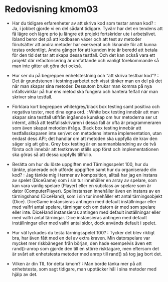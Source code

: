 ---
---
Redovisning kmom03
=========================

 - Har du tidigare erfarenheter av att skriva kod som testar annan kod?
  : Ja, i jobbet gjorde vi en del sådant tidigare. Tyvärr har det en tendens att få lägre och lägre prio ju längre ett projekt fortskrider ute i arbetslivet. Ibland beror det på att kodbasen växer och att test av metoder förutsätter att andra metoder har exekverat och liknande för att kunna testas ordentligt. Andra gånger för att kunden inte är beredd att betala för den tid det tar att skapa dessa testfall. Och det kan också vara ett projekt där refactorisering är omfattande och vanligt förekommande så man inte gitter att göra det också.

 - Hur ser du på begreppen enhetstestning och “att skriva testbar kod”?
  : Det är grundstenen i testningsarbetet och visst tänker man en del på det när man skapar sina metoder. Dessutom brukar man komma på nya infallsvinklar på hur ens metod ska fungera och hantera felfall när man skriver sina testfall.

 - Förklara kort begreppen white/grey/black box testing samt positiva och negativa tester, med dina egna ord.
  : White box testing innebär att man skapar sina testfall utifrån ingående kunskap om hur metoderna ser ut internt, alltså att testfallsskrivaren i dessa fall är ofta är programmeraren som även skapat metoden ifråga. Black box testing innebär att testfallsskaparen inte ser/vet om metodens interna implementation, utan endast dess API; det handlar om att metoden ska uppfylla de krav den säger sig att göra. Grey box testing är en sammanblandning av de två första och innebär att testkraven ställs upp först och implementationen ska göras så att dessa uppfylls tillfullo.

 - Berätta om hur du löste uppgiften med Tärningsspelet 100, hur du tänkte, planerade och utförde uppgiften samt hur du organiserade din kod?
 : Jag tänkte mig i termer av komposition, alltså har jag en instans av spelet (DiceGame) som i sin tur innehåller en array av spelare, som kan vara vanlig spelare (Player) eller en subclass av spelare som är dator (ComputerPlayer). Spelinstansen innehåller även en instans av en tärningshand (DiceHand), som i sin tur innehåller ett antal tärningsobjekt (Dice). DiceGame instansieras antingen med default inställningar eller med valfri antal spelare, tärningar och om datorn är med som spelare eller inte. DiceHand instansieras antingen med default inställningar eller med valfri antal tärningar. Dice instansieras antingen med default inställningar eller med valfri antal sidor, dock används default i spelet.

 - Hur väl lyckades du testa tärningsspelet 100?
 : Tycker det blev riktigt bra, har även fått med en del av extra kraven. Min datorspelare var mycket mer riskbänegen från början, den hade exempelvis även ett rand()-anrop som gjorde den till en större risktagare, men eftersom det är svårt att enhetstesta metoder med anrop till rand() så tog jag bort det.

 - Vilken är din TIL för detta kmom?
 : Man borde tänka mer på att enhetstesta, som sagt tidigare, man upptäcker hål i sina metoder med hjälp av det.
